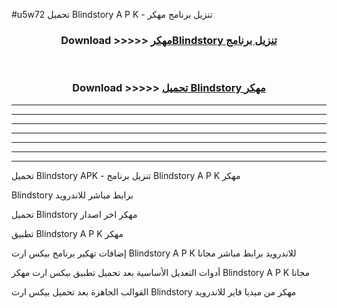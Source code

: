 #u5w72 تحميل Blindstory  A P K - تنزيل برنامج مهكر



<div align="center">
<h3>Download >>>>> <a href="https://runaway1.web.app/?sq=Blindstory ">مهكرBlindstory  تنزيل برنامج</a></h3><br>

<h3>Download >>>>> <a href="https://runaway1.web.app/?sq=Blindstory ">تحميل Blindstory  مهكر</a></h3>
</div>


----------------------------------------------------------

----------------------------------------------------------

----------------------------------------------------------

----------------------------------------------------------

----------------------------------------------------------

----------------------------------------------------------

----------------------------------------------------------

تحميل Blindstory  APK - تنزيل برنامج Blindstory  A P K مهكر

Blindstory  برابط مباشر للاندرويد

تحميل Blindstory  مهكر اخر اصدار

تطبيق Blindstory  A P K مهكر

إضافات تهكير برنامج بيكس ارت Blindstory  A P K للاندرويد برابط مباشر مجانا

أدوات التعديل الأساسية بعد تحميل تطبيق بيكس ارت مهكر Blindstory  A P K مجانا

القوالب الجاهزة بعد تحميل بيكس ارت Blindstory  مهكر من ميديا فاير للاندرويد


